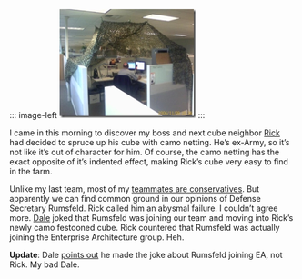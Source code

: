 ::: image-left
[![](IMAGE_00014_thumb.jpg)](IMAGE_00014.jpg)
:::

I came in this morning to discover my boss and next cube neighbor
[Rick](http://rickbarn.spaces.live.com/) had decided to spruce up his
cube with camo netting. He’s ex-Army, so it’s not like it’s out of
character for him. Of course, the camo netting has the exact opposite of
it’s indented effect, making Rick’s cube very easy to find in the farm.

Unlike my last team, most of my [teammates are
conservatives](http://halfmybrain.spaces.live.com/blog/cns!DF6CA820250998D2!194.entry).
But apparently we can find common ground in our opinions of Defense
Secretary Rumsfeld. Rick called him an abysmal failure. I couldn’t agree
more. [Dale](http://halfmybrain.spaces.live.com) joked that Rumsfeld was
joining our team and moving into Rick’s newly camo festooned cube. Rick
countered that Rumsfeld was actually joining the Enterprise Architecture
group. Heh.

**Update**: Dale [points
out](http://devhawk.net/CommentView,guid,d205a6b9-567e-4587-85e2-c2e3a55f6659.aspx#commentstart)
he made the joke about Rumsfeld joining EA, not Rick. My bad Dale.
